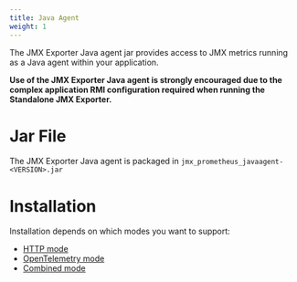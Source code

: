 ```yaml
---
title: Java Agent
weight: 1
---
```


The JMX Exporter Java agent jar provides access to JMX metrics running as a Java agent within your application.

**Use of the JMX Exporter Java agent is strongly encouraged due to the complex application RMI configuration required when running the Standalone JMX Exporter.**

# Jar File

The JMX Exporter Java agent is packaged in `jmx_prometheus_javaagent-<VERSION>.jar`

# Installation

Installation depends on which modes you want to support:

- [HTTP mode](/java-agent/http-mode/)
- [OpenTelemetry mode](/java-agent/opentelemetry-mode/)
- [Combined mode](/java-agent/combined-mode/)